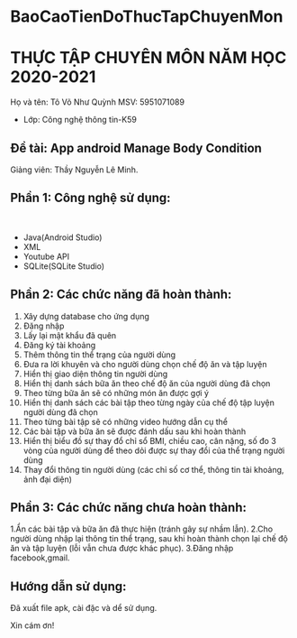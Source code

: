 # BaoCaoTienDoThucTapChuyenMon
# THỰC TẬP CHUYÊN MÔN NĂM HỌC 2020-2021
Họ và tên: Tô Võ Như Quỳnh
      MSV: 5951071089
* Lớp: Công nghệ thông tin-K59

## Đề tài: App android Manage Body Condition
Giảng viên: Thầy Nguyễn Lê Minh. 

## Phần 1: Công nghệ sử dụng:
  
  * Java(Android Studio)
  * XML
  * Youtube API
  * SQLite(SQLite Studio)

## Phần 2: Các chức năng đã hoàn thành:
1. Xây dựng database cho ứng dụng
2. Đăng nhập
3. Lấy lại mật khẩu đã quên
4. Đăng ký tài khoảng
5. Thêm thông tin thể trạng của người dùng
6. Đưa ra lời khuyên và cho người dùng chọn chế độ ăn và tập luyện
7. Hiển thị giao diện thông tin người dùng
8. Hiển thị danh sách bữa ăn theo chế độ ăn của người dùng đã chọn
9. Theo từng bữa ăn sẽ có những món ăn được gợi ý
10. Hiển thị danh sách các bài tập theo từng ngày của chế độ tập luyện người dùng đã chọn
11. Theo từng bài tập sẽ có những video hướng dẫn cụ thể
12. Các bài tập và bữa ăn sẽ được đánh dấu sau khi hoàn thành
13. Hiển thị biểu đồ sự thay đổ chỉ sổ BMI, chiều cao, cân nặng, số đo 3 vòng của người dùng để theo dỏi được sự thay đổi của thể trạng người dùng
14. Thay đổi thông tin người dùng (các chỉ số cơ thể, thông tin tài khoảng, ảnh đại diện)

## Phần 3: Các chức năng chưa hoàn thành:
1.Ẩn các bài tập và bữa ăn đã thực hiện (tránh gây sự nhầm lẫn).
2.Cho người dùng nhập lại thông tin thể trạng, sau khi hoàn thành chọn lại chế độ ăn và tập luyện (lỗi vẫn chưa được khác phục).
3.Đăng nhập facebook,gmail.

## Hướng dẫn sử dụng:
Đã xuất file apk, cài đặc và dể sử dụng.


Xin cám ơn!
